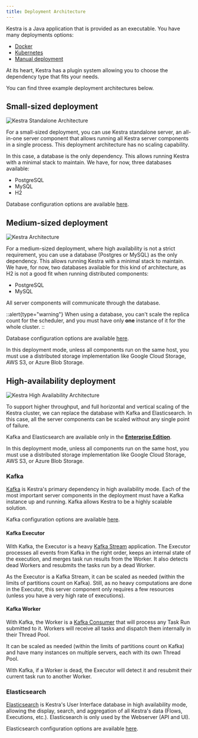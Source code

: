```yaml
---
title: Deployment Architecture
---
```



Kestra is a Java application that is provided as an executable. You have many deployments options:
- [Docker](../09.administrator-guide/02.deployment/01.docker.md)
- [Kubernetes](../09.administrator-guide/02.deployment/02.kubernetes.md)
- [Manual deployment](../09.administrator-guide/02.deployment/03.manual.md)

At its heart, Kestra has a plugin system allowing you to choose the dependency type that fits your needs.

You can find three example deployment architectures below.

## Small-sized deployment

![Kestra Standalone Architecture](/docs/architecture/archi-diagram-small.jpg "Kestra Standalone Architecture")

For a small-sized deployment, you can use Kestra standalone server, an all-in-one server component that allows running all Kestra server components in a single process. This deployment architecture has no scaling capability.

In this case, a database is the only dependency. This allows running Kestra with a minimal stack to maintain. We have, for now, three databases available:
- PostgreSQL
- MySQL
- H2

Database configuration options are available [here](./09.administrator-guide/01.configuration/01.databases.md).


## Medium-sized deployment

![Kestra Architecture](/docs/architecture/archi-diagram-medium-sized-deployement.jpg "Kestra Architecture")

For a medium-sized deployment, where high availability is not a strict requirement, you can use a database (Postgres or MySQL) as the only dependency. This allows running Kestra with a minimal stack to maintain. We have, for now, two databases available for this kind of architecture, as H2 is not a good fit when running distributed components:
- PostgreSQL
- MySQL

All server components will communicate through the database.

::alert{type="warning"}
When using a database, you can't scale the replica count for the scheduler, and you must have only **one** instance of it for the whole cluster.
::

Database configuration options are available [here](./09.administrator-guide/01.configuration/01.databases.md).

In this deployment mode, unless all components run on the same host, you must use a distributed storage implementation like Google Cloud Storage, AWS S3, or Azure Blob Storage.

## High-availability deployment

![Kestra High Availability Architecture](/docs/architecture/archi-diagram.jpg "Kestra High Availability Architecture")

To support higher throughput, and full horizontal and vertical scaling of the Kestra cluster, we can replace the database with Kafka and Elasticsearch. In this case, all the server components can be scaled without any single point of failure.

Kafka and Elasticsearch are available only in the **[Enterprise Edition](/enterprise)**.

In this deployment mode, unless all components run on the same host, you must use a distributed storage implementation like Google Cloud Storage, AWS S3, or Azure Blob Storage.

### Kafka

[Kafka](https://kafka.apache.org/) is Kestra's primary dependency in high availability mode. Each of the most important server components in the deployment must have a Kafka instance up and running. Kafka allows Kestra to be a highly scalable solution.

Kafka configuration options are available [here](./09.administrator-guide/01.configuration/03.enterprise-edition/kafka.md).

#### Kafka Executor

With Kafka, the Executor is a heavy [Kafka Stream](https://kafka.apache.org/documentation/streams/) application. The Executor processes all events from Kafka in the right order, keeps an internal state of the execution, and merges task run results from the Worker.
It also detects dead Workers and resubmits the tasks run by a dead Worker.

As the Executor is a Kafka Stream, it can be scaled as needed (within the limits of partitions count on Kafka). Still, as no heavy computations are done in the Executor, this server component only requires a few resources (unless you have a very high rate of executions).

#### Kafka Worker

With Kafka, the Worker is a [Kafka Consumer](https://kafka.apache.org/documentation/#consumerapi) that will process any Task Run submitted to it. Workers will receive all tasks and dispatch them internally in their Thread Pool.

It can be scaled as needed (within the limits of partitions count on Kafka) and have many instances on multiple servers, each with its own Thread Pool.

With Kafka, if a Worker is dead, the Executor will detect it and resubmit their current task run to another Worker.

### Elasticsearch
[Elasticsearch](https://www.elastic.co/) is Kestra's User Interface database in high availability mode, allowing the display, search, and aggregation of all Kestra's data (Flows, Executions, etc.). Elasticsearch is only used by the Webserver (API and UI).

Elasticsearch configuration options are available [here](./09.administrator-guide/01.configuration/03.enterprise-edition/elasticsearch.md).
